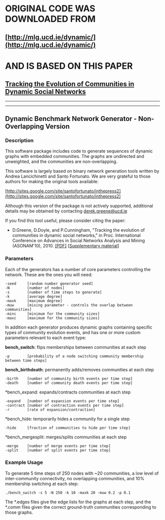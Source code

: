 # ORIGINAL CODE WAS DOWNLOADED FROM 
[http://mlg.ucd.ie/dynamic/](http://mlg.ucd.ie/dynamic/)
---
# AND IS BASED ON THIS PAPER
[Tracking the Evolution of Communities in Dynamic Social Networks](https://www.researchgate.net/publication/221273637_Tracking_the_Evolution_of_Communities_in_Dynamic_Social_Networks)
---
---
---


## Dynamic Benchmark Network Generator - Non-Overlapping Version

### Description

This software package includes code to generate sequences of dynamic graphs with embedded communities. The graphs are undirected and unweighted, and the communities are non-overlapping.

This software is largely based on binary network generation tools written by Andrea Lancichinetti and Santo Fortunato. We are very grateful to those authors for making the original tools available:

[http://sites.google.com/site/santofortunato/inthepress2](http://sites.google.com/site/santofortunato/inthepress2)

Although this version of the package is not actively supported, additional details may be obtained by contacting derek.greene@ucd.ie

If you find this tool useful, please consider citing the paper:

- D.Greene, D.Doyle, and P.Cunningham, "Tracking the evolution of communities in dynamic social networks," in Proc. International Conference on Advances in Social Networks Analysis and Mining (ASONAM'10), 2010. 
[[PDF]](http://mlg.ucd.ie/files/publications/greene10tracking.pdf) [[Supplementary material](http://mlg.ucd.ie/dynamic/)]

### Parameters

Each of the generators has a number of core parameters controlling the network. These are the ones you will need:

	-seed     [random number generator seed]
	-N        [number of nodes]
	-s        [number of time steps to generate]
	-k        [average degree]
	-maxk     [maximum degree]
	-muw      [mixing parameter - controls the overlap between communities]
	-minc     [minimum for the community sizes]
	-maxc     [maximum for the community sizes]
	
In addition each generator produces dynamic graphs containing specific types of community evolution events, and has one or more custom parameters relevant to each event type:

**bench_switch**: flips memberships between communities at each step

	-p        [probability of a node switching community membership between time steps]


**bench_birthdeath**: permanently adds/removes communities at each step

	-birth    [number of community birth events per time step]
	-death    [number of community death events per time step]


*bench_expand: expands/contracts communities at each step

	-expand   [number of expansion events per time step]
	-contract [number of contraction events per time step]
	-r        [rate of expansion/contraction]


*bench_hide: temporarily hides a community for a single step

	-hide     [fraction of communities to hide per time step]


*bench_mergesplit: merges/splits communities at each step

	-merge    [number of merge events per time step]
	-split    [number of split events per time step]


### Example Usage

To generate 5 time steps of 250 nodes with ~20 communities, a low level of inter-community connectivity, no overlapping communities, and 10% membership switching at each step:

	./bench_switch -s 5 -N 250 -k 10 -maxk 20 -muw 0.2 -p 0.1
	
The *.edges files give the edge lists for the graphs at each step, and the *.comm files given the correct ground-truth communities corresponding to those graphs.
